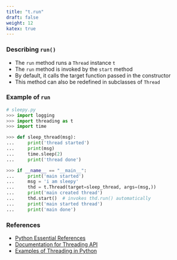 ```yaml
---
title: "t.run"
draft: false
weight: 12
katex: true
---
```


### Describing `run()`
- The `run` method runs a `Thread` instance `t`
- The `run` method is invoked by the `start` method
- By default, it calls the target function passed in the constructor
- This method can also be redefined in subclasses of `Thread`

### Example of `run`

```python
# sleepy.py
>>> import logging
>>> import threading as t
>>> import time

>>> def sleep_thread(msg):
...     print('thread started')
...     print(msg)
...     time.sleep(2)
...     print('thread done')

>>> if __name__ == "__main__":
...     print('main started')
...     msg = 'i am sleepy'
...     thd = t.Thread(target=sleep_thread, args=(msg,))
...     print('main created thread')
...     thd.start()  # invokes thd.run() automatically
...     print('main started thread')
...     print('main done')
```

### References
- [Python Essential References](http://index-of.co.uk/Python/Python%20Essential%20Reference,%20Fourth%20Edition.pdf)
- [Documentation for Threading API](https://docs.python.org/3/library/threading.html)
- [Examples of Threading in Python](https://realpython.com/intro-to-python-threading/)
